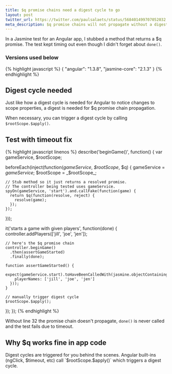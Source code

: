 ```yaml
---
title: $q promise chains need a digest cycle to go
layout: post
twitter_url: https://twitter.com/paulsalaets/status/568401499707052032
meta_description: $q promise chains will not propagate without a digest cycle
---
```


In a Jasmine test for an Angular app, I stubbed a method that returns a $q promise. The test kept timing out even though I didn't forget about `done()`.

### Versions used below

{% highlight javascript %}
{
  "angular": "1.3.8",
  "jasmine-core": "2.1.3"
}
{% endhighlight %}

## Digest cycle needed

Just like how a digest cycle is needed for Angular to notice changes to scope properties, a digest is needed for $q promise chain propagation.

When necessary, you can trigger a digest cycle by calling `$rootScope.$apply()`.

## Test with timeout fix

{% highlight javascript linenos %}
describe('beginGame()', function() {
  var gameService, $rootScope;

  beforeEach(inject(function(_gameService_, _$rootScope_, $q) {
    gameService = _gameService_;
    $rootScope = _$rootScope_;

    // Stub method so it just returns a resolved promise.
    // The controller being tested uses gameService.
    spyOn(gameService, 'start').and.callFake(function(game) {
      return $q(function(resolve, reject) {
        resolve(game);
      });
    });
  }));

  it('starts a game with given players', function(done) {
    controller.addPlayers(['jill', 'joe', 'jen']);

    // here's the $q promise chain
    controller.beginGame()
      .then(assertGameStarted)
      .finally(done);

    function assertGameStarted() {
      expect(gameService.start).toHaveBeenCalledWith(jasmine.objectContaining({
        playerNames: ['jill', 'joe', 'jen']
      }));
    }

    // manually trigger digest cycle
    $rootScope.$apply();
  });
});
{% endhighlight %}

Without line 32 the promise chain doesn't propagate, `done()` is never called and the test fails due to timeout.

## Why $q works fine in app code

Digest cycles are triggered for you behind the scenes. Angular built-ins (ngClick, $timeout, etc) call `$rootScope.$apply()` which triggers a digest cycle.